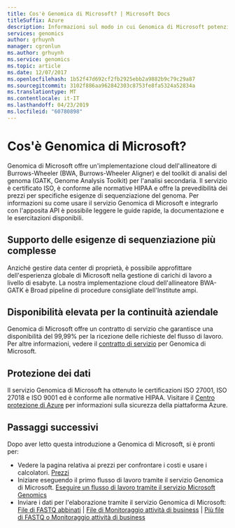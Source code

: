```yaml
---
title: Cos'è Genomica di Microsoft? | Microsoft Docs
titleSuffix: Azure
description: Informazioni sul modo in cui Genomica di Microsoft potenzia il sequenziamento del genoma, offrendo ora un'implementazione cloud dell'allineatore di Burrows-Wheeler (Burrows-Wheeler Aligner, BWA) e del toolkit di analisi del genoma (Genome Analysis Toolkit, GATK) per l'analisi secondaria. Certificazione ISO e conformità con le normative HIPAA
services: genomics
author: grhuynh
manager: cgronlun
ms.author: grhuynh
ms.service: genomics
ms.topic: article
ms.date: 12/07/2017
ms.openlocfilehash: 1b52f47d692cf2fb2925ebb2a9882b9c79c29a87
ms.sourcegitcommit: 3102f886aa962842303c8753fe8fa5324a52834a
ms.translationtype: MT
ms.contentlocale: it-IT
ms.lasthandoff: 04/23/2019
ms.locfileid: "60780898"
---
```

# <a name="what-is-microsoft-genomics"></a>Cos'è Genomica di Microsoft?
Genomica di Microsoft offre un'implementazione cloud dell'allineatore di Burrows-Wheeler (BWA, Burrows-Wheeler Aligner) e del toolkit di analisi del genoma (GATK, Genome Analysis Toolkit) per l'analisi secondaria. Il servizio è certificato ISO, è conforme alle normative HIPAA e offre la prevedibilità dei prezzi per specifiche esigenze di sequenziazione del genoma. Per informazioni su come usare il servizio Genomica di Microsoft e integrarlo con l'apposita API è possibile leggere le guide rapide, la documentazione e le esercitazioni disponibili.

## <a name="support-your-most-demanding-sequencing-needs"></a>Supporto delle esigenze di sequenziazione più complesse
Anziché gestire data center di proprietà, è possibile approfittare dell'esperienza globale di Microsoft nella gestione di carichi di lavoro a livello di esabyte. La nostra implementazione cloud dell'allineatore BWA-GATK è Broad pipeline di procedure consigliate dell'Institute ampi.


## <a name="keep-your-business-running"></a>Disponibilità elevata per la continuità aziendale
Genomica di Microsoft offre un contratto di servizio che garantisce una disponibilità del 99,99% per la ricezione delle richieste del flusso di lavoro. Per altre informazioni, vedere il [contratto di servizio](https://azure.microsoft.com/support/legal/sla/genomics/v1_0/) per Genomica di Microsoft.


## <a name="secure-your-data"></a>Protezione dei dati
Il servizio Genomica di Microsoft ha ottenuto le certificazioni ISO 27001, ISO 27018 e ISO 9001 ed è conforme alle normative HIPAA. Visitare il [Centro protezione di Azure](https://www.microsoft.com/en-us/trustcenter/security) per informazioni sulla sicurezza della piattaforma Azure.


## <a name="next-steps"></a>Passaggi successivi
Dopo aver letto questa introduzione a Genomica di Microsoft, si è pronti per:
- Vedere la pagina relativa ai prezzi per confrontare i costi e usare i calcolatori. [Prezzi](https://azure.microsoft.com/pricing/details/genomics/)
- Iniziare eseguendo il primo flusso di lavoro tramite il servizio Genomica di Microsoft. [Eseguire un flusso di lavoro tramite il servizio Microsoft Genomics](quickstart-run-genomics-workflow-portal.md)
- Inviare i dati per l'elaborazione tramite il servizio Genomica di Microsoft: [File di FASTQ abbinati](quickstart-input-pair-FASTQ.md) | [File di Monitoraggio attività di business](quickstart-input-BAM.md) | [Più file di FASTQ o Monitoraggio attività di business](quickstart-input-multiple.md) 

